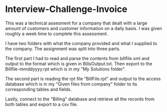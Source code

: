 # Interview-Challenge-Invoice
This was a technical assesment for a company that dealt with a large amount of customers and customer information on a daily basis. I was given roughly a week time to complete this assessment.

I have two folders with what the company provided and what I supplied to the company. The assignment was split into three parts. 

The first part I had to read and parse the contents from billfile.xml and output to the format which is given in BillsOutput.txt. Then export to the Billfile-mmddyyyy.rpt which is in my "My Solutions folder".

The second part is reading the rpt file "BillFile.rpt" and output to the access database which is in my "Given files from company" folder to its corresponding tables and fields.

Lastly, connect to the "Billing" database and retrieve all the records from both tables and export to a csv file.
